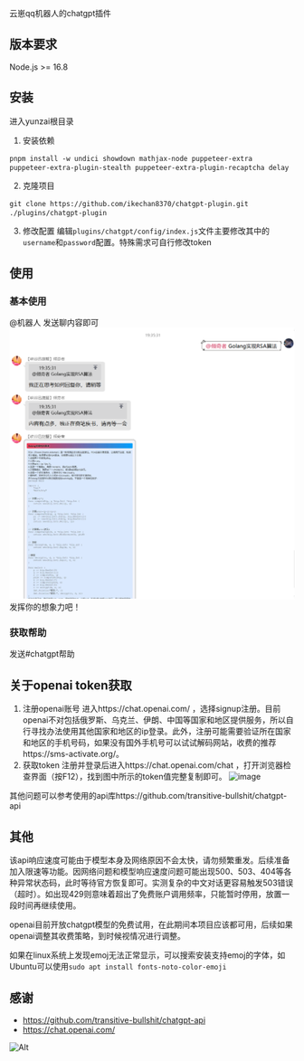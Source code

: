 云崽qq机器人的chatgpt插件
## 版本要求
Node.js >= 16.8
## 安装
进入yunzai根目录
1. 安装依赖
```
pnpm install -w undici showdown mathjax-node puppeteer-extra puppeteer-extra-plugin-stealth puppeteer-extra-plugin-recaptcha delay
```
2. 克隆项目
```
git clone https://github.com/ikechan8370/chatgpt-plugin.git ./plugins/chatgpt-plugin
```
3. 修改配置
编辑`plugins/chatgpt/config/index.js`文件主要修改其中的`username`和`password`配置。特殊需求可自行修改token

## 使用

### 基本使用
@机器人 发送聊内容即可
![img.png](resources/img/example1.png)
发挥你的想象力吧！

### 获取帮助
发送#chatgpt帮助

## 关于openai token获取
1. 注册openai账号
进入https://chat.openai.com/ ，选择signup注册。目前openai不对包括俄罗斯、乌克兰、伊朗、中国等国家和地区提供服务，所以自行寻找办法使用其他国家和地区的ip登录。此外，注册可能需要验证所在国家和地区的手机号码，如果没有国外手机号可以试试解码网站，收费的推荐https://sms-activate.org/。
2. 获取token
注册并登录后进入https://chat.openai.com/chat ，打开浏览器检查界面（按F12），找到图中所示的token值完整复制即可。
![image](https://user-images.githubusercontent.com/21212372/205806905-a4bd2c47-0114-4815-85e4-ba63a10cf1b5.png)

其他问题可以参考使用的api库https://github.com/transitive-bullshit/chatgpt-api


## 其他

该api响应速度可能由于模型本身及网络原因不会太快，请勿频繁重发。后续准备加入限速等功能。因网络问题和模型响应速度问题可能出现500、503、404等各种异常状态码，此时等待官方恢复即可。实测复杂的中文对话更容易触发503错误（超时）。如出现429则意味着超出了免费账户调用频率，只能暂时停用，放置一段时间再继续使用。

openai目前开放chatgpt模型的免费试用，在此期间本项目应该都可用，后续如果openai调整其收费策略，到时候视情况进行调整。

如果在linux系统上发现emoj无法正常显示，可以搜索安装支持emoj的字体，如Ubuntu可以使用`sudo apt install fonts-noto-color-emoji`

## 感谢
* https://github.com/transitive-bullshit/chatgpt-api
* https://chat.openai.com/

![Alt](https://repobeats.axiom.co/api/embed/076d597ede41432208435f233d18cb20052fb90a.svg "Repobeats analytics image")
